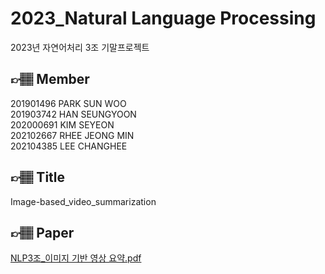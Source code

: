 # 2023_Natural Language Processing
2023년 자연어처리 3조 기말프로젝트

## 👉🏽 Member
201901496 PARK SUN WOO <br>
201903742 HAN SEUNGYOON <br>
202000691 KIM SEYEON <br>
202102667 RHEE JEONG MIN <br>
202104385 LEE CHANGHEE <br>

## 👉🏽 Title
Image-based_video_summarization <br>

## 👉🏽 Paper
[NLP3조_이미지 기반 영상 요약.pdf](https://github.com/Yoon0717/image-based_video-summarization/files/13601265/NLP3._.pdf)
